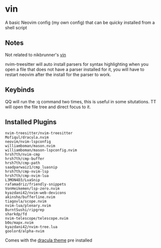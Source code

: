 # vin

A basic Neovim config (my own config) that can be quicky installed from a shell script

## Notes
Not related to nikbrunner's [vin](https://github.com/nikbrunner/vin)

nvim-treesitter will auto install parsers for syntax highlighting when you open a file that does not have a parser installed for it, you will have to restart neovim after the install for the parser to work.

## Keybinds
QQ will run the :q command two times, this is useful in some situtations.
TT will open the file tree and direct focus to it.

## Installed Plugins
```
nvim-treesitter/nvim-treesitter
Mofiqul/dracula.nvim
neovim/nvim-lspconfig
williamboman/mason.nvim
williamboman/mason-lspconfig.nvim
hrsh7th/nvim-cmp
hrsh7th/cmp-buffer
hrsh7th/cmp-path
saadparwaiz1/cmp_luasnip
hrsh7th/cmp-nvim-lsp
hrsh7th/cmp-nvim-lua
L3MON4D3/LuaSnip
rafamadriz/friendly-snippets
VonHeikemen/lsp-zero.nvim
kyazdani42/nvim-web-devicons
akinsho/bufferline.nvim
tiagovla/scope.nvim
nvim-lua/plenary.nvim
BurntSushi/ripgrep
sharkdp/fd
nvim-telescope/telescope.nvim
b0o/mapx.nvim
kyazdani42/nvim-tree.lua
goolord/alpha-nvim
```

Comes with the [dracula theme](https://draculatheme.com) pre installed


